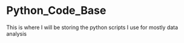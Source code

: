 # Python_Code_Base
This is where I will be storing the python scripts I use for mostly data analysis 
